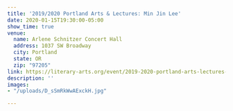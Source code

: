 ```yaml
---
title: '2019/2020 Portland Arts & Lectures: Min Jin Lee'
date: 2020-01-15T19:30:00-05:00
show_time: true
venue:
  name: Arlene Schnitzer Concert Hall
  address: 1037 SW Broadway
  city: Portland
  state: OR
  zip: "97205"
link: https://literary-arts.org/event/2019-2020-portland-arts-lectures-min-jin-lee/
description: ''
images:
- "/uploads/D_sSmRkWwAExckH.jpg"

---
```

